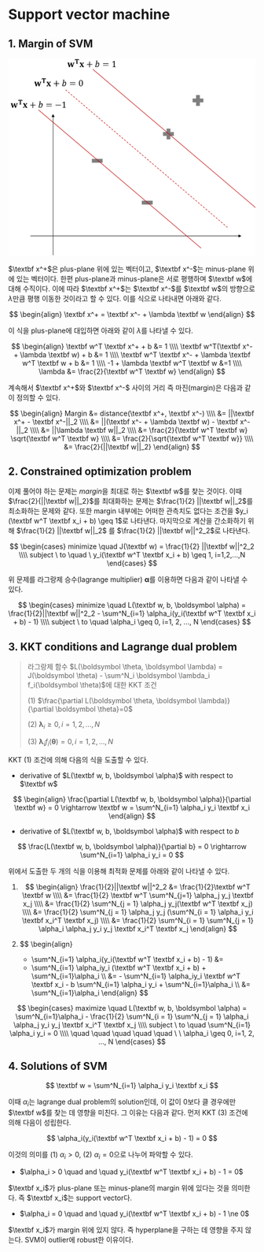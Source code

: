 # Support vector machine



## 1. Margin of SVM



![support_vector_machine](..\img\svm\support_vector_machine.png)







$\textbf x^+$은 plus-plane 위에 있는 벡터이고, $\textbf x^-$는 minus-plane 위에 있는 벡터이다. 한편 plus-plane과 minus-plane은 서로 평행하며 $\textbf w$에 대해 수직이다. 이에 따라 $\textbf x^+$는 $\textbf x^-$를 $\textbf w$의 방향으로 $\lambda$만큼 평행 이동한 것이라고 할 수 있다. 이를 식으로 나타내면 아래와 같다.


$$
\begin{align}
\textbf x^+ = \textbf x^- + \lambda \textbf w
\end{align}
$$


이 식을 plus-plane에 대입하면 아래와 같이 $\lambda$를 나타낼 수 있다.


$$
\begin{align}
\textbf w^T \textbf x^+ + b &= 1 \\\\
\textbf w^T(\textbf x^- + \lambda \textbf w) + b &= 1 \\\\
\textbf  w^T \textbf x^- + \lambda \textbf w^T \textbf w + b &= 1 \\\\
-1 + \lambda \textbf w^T \textbf w &=1 \\\\
\lambda &= \frac{2}{\textbf w^T \textbf w}
\end{align}
$$


계속해서 $\textbf x^+$와 $\textbf x^-$ 사이의 거리 즉 마진(margin)은 다음과 같이 정의할 수 있다.


$$
\begin{align}
Margin &= distance(\textbf x^+, \textbf x^-) \\\\
&= ||\textbf x^+ - \textbf x^-||_2 \\\\
&= ||(\textbf x^- + \lambda \textbf w) - \textbf x^-||_2 \\\\
&= ||\lambda \textbf w||_2 \\\\
&= \frac{2}{\textbf w^T \textbf w} \sqrt{\textbf w^T \textbf w} \\\\
&= \frac{2}{\sqrt{\textbf w^T \textbf w}} \\\\
&= \frac{2}{||\textbf w||_2}
\end{align}
$$


## 2. Constrained optimization problem



이제 풀어야 하는 문제는 $margin$을 최대로 하는 $\textbf w$를 찾는 것이다. 이때 $\frac{2}{||\textbf w||_2}$를 최대화하는 문제는 $\frac{1}{2} ||\textbf w||_2$를 최소화하는 문제와 같다. 또한 margin 내부에는 어떠한 관측치도 없다는 조건을 $y_i (\textbf w^T \textbf x_i + b) \geq 1$로 나타낸다. 마지막으로 계산을 간소화하기 위해 $\frac{1}{2} ||\textbf w||_2$ 를 $\frac{1}{2} ||\textbf w||^2_2$로 나타낸다. 


$$
\begin{cases}
minimize \quad J(\textbf w) = \frac{1}{2} ||\textbf w||^2_2 \\\\
subject \ to \quad \ y_i(\textbf w^T \textbf x_i + b) \geq 1, i=1,2,...,N
\end{cases}
$$


위 문제를 라그랑제 승수(lagrange multiplier) $\boldsymbol \alpha$를 이용하면 다음과 같이 나타낼 수 있다.


$$
\begin{cases}
minimize \quad L(\textbf w, b, \boldsymbol \alpha) = 
\frac{1}{2}||\textbf w||^2_2 - \sum^N_{i=1} \alpha_i(y_i(\textbf w^T \textbf x_i + b) - 1) \\\\
subject \ to \quad \alpha_i \geq 0, i=1, 2, ..., N
\end{cases}
$$


## 3. KKT conditions and Lagrange dual problem



> 라그랑제 함수 $L(\boldsymbol \theta, \boldsymbol \lambda) = J(\boldsymbol \theta) - \sum^N_i \boldsymbol \lambda_i f_i(\boldsymbol \theta)$에 대한 KKT 조건
>
> (1) $\frac{\partial L(\boldsymbol \theta, \boldsymbol \lambda)}{\partial \boldsymbol \theta}=0$
>
> (2) $\boldsymbol \lambda_i \geq 0, i=1,2,...,N$
>
> (3) $\boldsymbol \lambda_i f_i(\boldsymbol \theta) = 0, i=1,2,...,N$



KKT (1) 조건에 의해 다음의 식을 도출할 수 있다.



- derivative of $L(\textbf w, b, \boldsymbol \alpha)$ with respect to $\textbf w$


$$
\begin{align}
\frac{\partial L(\textbf w, b, \boldsymbol \alpha)}{\partial \textbf w} = 0 \rightarrow 
\textbf w = \sum^N_{i=1} \alpha_i y_i \textbf x_i
\end{align}
$$


- derivative of $L(\textbf w, b, \boldsymbol \alpha)$ with respect to $b$


$$
\frac{L(\textbf w, b, \boldsymbol \alpha)}{\partial b} = 0 \rightarrow \sum^N_{i=1} \alpha_i y_i = 0
$$


위에서 도출한 두 개의 식을 이용해 최적화 문제를 아래와 같이 나타낼 수 있다.



1. $$
   \begin{align}
   \frac{1}{2}||\textbf w||^2_2 &= \frac{1}{2}\textbf w^T \textbf w \\\\
   &= \frac{1}{2} \textbf w^T \sum^N_{j=1} \alpha_j y_j \textbf x_j \\\\
   &= \frac{1}{2} \sum^N_{j = 1} \alpha_j y_j(\textbf w^T \textbf x_j) \\\\
   &= \frac{1}{2} \sum^N_{j = 1} \alpha_j y_j (\sum^N_{i = 1} \alpha_i y_i \textbf x_i^T \textbf x_j) \\\\
   &= \frac{1}{2} \sum^N_{i = 1} \sum^N_{j = 1} \alpha_i \alpha_j y_i y_j \textbf x_i^T \textbf x_j
   \end{align}
   $$

2. $$
   \begin{align}
   - \sum^N_{i=1} \alpha_i(y_i(\textbf w^T \textbf x_i + b) - 1) &= 
   - \sum^N_{i=1} \alpha_iy_i (\textbf w^T \textbf x_i + b) + \sum^N_{i=1}\alpha_i \\\\
   &= - \sum^N_{i=1} \alpha_iy_i \textbf w^T \textbf x_i - b \sum^N_{i=1} \alpha_i y_i + \sum^N_{i=1}\alpha_i \\\\
   &= \sum^N_{i=1}\alpha_i
   \end{align}
   $$

   


$$
\begin{cases}
maximize \quad L(\textbf w, b, \boldsymbol \alpha) = 
\sum^N_{i=1}\alpha_i - \frac{1}{2} \sum^N_{i = 1} \sum^N_{j = 1} \alpha_i \alpha_j y_i y_j \textbf x_i^T \textbf x_j \\\\
subject \ to \quad \sum^N_{i=1} \alpha_i y_i = 0 \\\\
\quad \quad \quad \quad \quad \ \ \alpha_i \geq 0, i=1, 2, ..., N
\end{cases}
$$


## 4. Solutions of SVM


$$
\textbf w = \sum^N_{i=1} \alpha_i y_i \textbf x_i
$$
 

이때 $\alpha_i$는 lagrange dual problem의 solution인데, 이 값이 0보다 클 경우에만 $\textbf w$를 찾는 데 영향을 미친다. 그 이유는 다음과 같다. 먼저  KKT (3) 조건에 의해 다음이 성립한다.


$$
\alpha_i(y_i(\textbf w^T \textbf x_i + b) - 1) = 0
$$


이것의 의미를 (1) $\alpha_i > 0$, (2) $\alpha_i = 0$으로 나누어 파악할 수 있다.



- $\alpha_i > 0 \quad and \quad y_i(\textbf w^T \textbf x_i + b) - 1 = 0$



$\textbf x_i$가 plus-plane 또는 minus-plane의 margin 위에 있다는 것을 의미한다. 즉 $\textbf x_i$는 support vector다.



- $\alpha_i = 0 \quad and \quad y_i(\textbf w^T \textbf x_i + b) - 1 \ne 0$



$\textbf x_i$가 margin 위에 있지 않다. 즉 hyperplane을 구하는 데 영향을 주지 않는다. SVM이 outlier에 robust한 이유이다.

